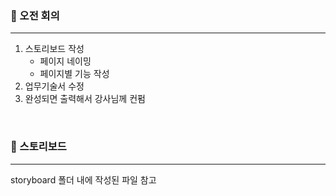 ### 💛 오전 회의
---
1. 스토리보드 작성
    - 페이지 네이밍
    - 페이지별 기능 작성
2. 업무기술서 수정
3. 완성되면 출력해서 강사님께 컨펌

<br>

### 🎨 스토리보드
---
storyboard 폴더 내에 작성된 파일 참고

